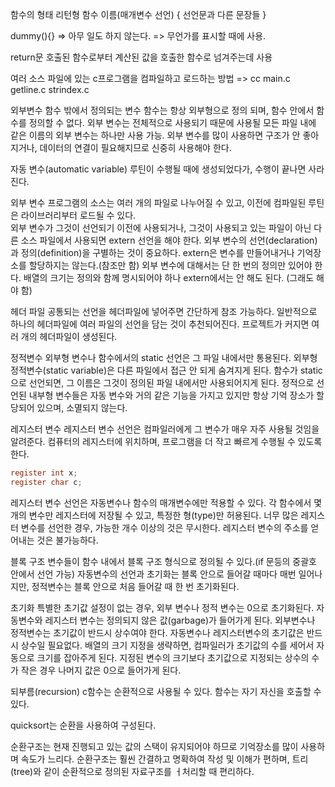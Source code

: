 함수의 형태
리턴형 함수 이름(매개변수 선언)
{
	선언문과 다른 문장들
}

dummy(){}
=> 아무 일도 하지 않는다.
=> 무언가를 표시할 때에 사용.

return문
호출된 함수로부터 계산된 값을 호출한 함수로 넘겨주는데 사용

여러 소스 파일에 있는 c프로그램을 컴파일하고 로드하는 방법
=> cc main.c getline.c strindex.c

외부변수
함수 밖에서 정의되는 변수
함수는 항상 외부형으로 정의 되며, 함수 안에서 함수를 정의할 수 없다.
외부 변수는 전체적으로 사용되기 때문에 사용될 모든 파일 내에 같은 이름의 외부 변수는 하나만 사용 가능.
외부 변수를 많이 사용하면 구조가 안 좋아지거나, 데이터의 연결이 필요해지므로 신중히 사용해야 한다.

자동 변수(automatic variable)
루틴이 수행될 때에 생성되었다가, 수행이 끝나면 사라진다.

외부 변수
프로그램의 소스는 여러 개의 파일로 나누어질 수 있고, 이전에 컴파일된 루틴은 라이브러리부터 로드될 수 있다.  
외부 변수가 그것이 선언되기 이전에 사용되거나, 그것이 사용되고 있는 파일이 아닌 다른 소스 파일에서 사용되면 extern 선언을 해야 한다.
외부 변수의 선언(declaration)과 정의(definition)을 구별하는 것이 중요하다.
extern은 변수를 만들어내거나 기억장소를 할당하지는 않는다.(참조만 함)
외부 변수에 대해서는 단 한 번의 정의만 있어야 한다.
배열의 크기는 정의와 함께 명시되어야 하나 extern에서는 안 해도 된다. (그래도 해야 함)

헤더 파일
공통되는 선언을 헤더파일에 넣어주면 간단하게 참조 가능하다.
일반적으로 하나의 헤더파일에 여러 파일의 선언을 담는 것이 추천되어진다.
프로젝트가 커지면 여러 개의 헤더파일이 생성된다.

정적변수
외부형 변수나 함수에서의 static 선언은 그 파일 내에서만 통용된다.
외부형 정적변수(static variable)은 다른 파일에서 접근 안 되게 숨겨지게 된다.
함수가 static으로 선언되면, 그 이름은 그것이 정의된 파일 내에서만 사용되어지게 된다.
정적으로 선언된 내부형 변수들은 자동 변수와 거의 같은 기능을 가지고 있지만 항상 기억 장소가 할당되어 있으며, 소멸되지 않는다.

레지스터 변수
레지스터 변수 선언은 컴파일러에게 그 변수가 매우 자주 사용될 것임을 알려준다.
컴퓨터의 레지스터에 위치하며, 프로그램을 더 작고 빠르게 수행될 수 있도록 한다.
``` c
register int x;
register char c;
```
레지스터 변수 선언은 자동변수나 함수의 매개변수에만 적용할 수 있다.
각 함수에서 몇 개의 변수만 레지스터에 저장될 수 있고, 특정한 형(type)만 허용된다.
너무 많은 레지스터 변수를 선언한 경우, 가능한 개수 이상의 것은 무시한다.
레지스터 변수의 주소를 얻어내는 것은 불가능하다.

블록 구조
변수들이 함수 내에서 블록 구조 형식으로 정의될 수 있다.(if 문등의 중괄호 안에서 선언 가능)
자동변수의 선언과 초기화는 블록 안으로 들어갈 때마다 매번 일어나지만, 정적변수는 블록 안으로 처음 들어갈 때 한 번 초기화된다.

초기화
특별한 초기값 설정이 없는 경우, 외부 변수나 정적 변수는 0으로 초기화된다.
자동변수와 레지스터 변수는 정의되지 않은 값(garbage)가 들어가게 된다.
외부변수나 정적변수는 초기값이 반드시 상수여야 한다.
자동변수나 레지스터변수의 초기값은 반드시 상수일 필요없다.
배열의 크기 지정을 생략하면, 컴파일러가 초기값의 수를 세어서 자동으로 크기를 잡아주게 된다.
지정된 변수의 크기보다 초기값으로 지정되는 상수의 수가 작은 경우 나머지 값은 0으로 들어가게 된다.

되부름(recursion)
c함수는 순환적으로 사용될 수 있다.
함수는 자기 자신을 호출할 수 있다.

quicksort는 순환을 사용하여 구성된다.

순환구조는 현재 진행되고 있는 값의 스택이 유지되어야 하므로 기억장소를 많이 사용하며 속도가 느리다.
순환구조는 훨씬 간결하고 명확하여 작성 및 이해가 편하며, 트리(tree)와 같이 순환적으로 정의된 자료구조를 ㅓ처리할 때 편리하다.
